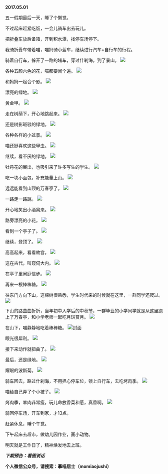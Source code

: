 
          
**2017.05.01**

五一假期最后一天，睡了个懒觉。

不过起床赶紧吃饭，一会儿骑车出去玩儿。

把折叠车放后备箱，开到积水潭，找停车场停下。

我骑折叠车带着喵，喵妈骑小蓝车，继续进行汽车+自行车的行程。

骑着自行车，躲开了一路的堵车，穿过什刹海，到了景山。
![](//upload-images.jianshu.io/upload_images/51001-3ccb9c97fe4490e3.jpg)


各种五颜六色的花，喵都要闻个遍。
![](//upload-images.jianshu.io/upload_images/51001-64fb9847e8198990.jpg)


和妈妈一起合个影。
![](//upload-images.jianshu.io/upload_images/51001-4af713409727213f.jpg)


漂亮的绿地。
![](//upload-images.jianshu.io/upload_images/51001-d664288e746d7a1f.jpg)


黄金甲。
![](//upload-images.jianshu.io/upload_images/51001-2d5d593e4594f379.jpg)


走在树荫下，开心地跳起来。
![](//upload-images.jianshu.io/upload_images/51001-349e2f8ecb8decff.jpg)


还是树影斑驳的绿地。
![](//upload-images.jianshu.io/upload_images/51001-21c37bcca9dd15e9.jpg)


各种各样的小盆景。
![](//upload-images.jianshu.io/upload_images/51001-d37efd4780fbab52.jpg)


喵还挺喜欢这些甲虫。
![](//upload-images.jianshu.io/upload_images/51001-5f9f11729ca3e5a6.jpg)


继续，看不厌的绿地。
![](//upload-images.jianshu.io/upload_images/51001-5cdf357fd7e3b670.jpg)


牡丹花的展出，也吸引来了许多写生的学生。
![](//upload-images.jianshu.io/upload_images/51001-e258cd4ee9dc7c06.jpg)


吃一块小面包，补充能量上山。
![](//upload-images.jianshu.io/upload_images/51001-5e0d49fdee16984f.jpg)


远远能看到山顶的万春亭了。
![](//upload-images.jianshu.io/upload_images/51001-1ebedb4625c5df0b.jpg)


一路走一路跳。
![](//upload-images.jianshu.io/upload_images/51001-8307ae2d5416cdb4.jpg)


开心地笑出小酒窝来。
![](//upload-images.jianshu.io/upload_images/51001-a0deb3f206b569ca.jpg)


路旁漂亮的小花。
![](//upload-images.jianshu.io/upload_images/51001-3d1a3dde267026ea.jpg)


看到一个亭子了。
![](//upload-images.jianshu.io/upload_images/51001-1b0ca5740b60cffb.jpg)


继续，登顶了。
![](//upload-images.jianshu.io/upload_images/51001-8bc09e128bd0dacc.jpg)


高高起来，看看故宫。
![](//upload-images.jianshu.io/upload_images/51001-6bddb68927d7e08c.jpg)


这在古代，叫窥伺大内。
![](//upload-images.jianshu.io/upload_images/51001-e0737fe973f3997d.jpg)


在亭子里闲庭信步。
![](//upload-images.jianshu.io/upload_images/51001-1c83bc1ed64e6240.jpg)


再来一根棒棒糖。
![](//upload-images.jianshu.io/upload_images/51001-77489bd981b7810d.jpg)


往东门方向下山，这棵树很熟悉，学生时代来的时候就在这里，一群同学还爬过。
![](//upload-images.jianshu.io/upload_images/51001-f1554d3b4f27db40.jpg)


下山的路曲曲折折，当年初中入学后的中秋节，一群毕业的小学同学就是从这里跑上了万春亭，和小学老师一起吃月饼赏月。
![](//upload-images.jianshu.io/upload_images/51001-960c90f7da16cafc.jpg)


在山下，喵静静地吃着棒棒糖。
![](//upload-images.jianshu.io/upload_images/51001-8feac439a9304dfb.jpg)封面


眼光很犀利。
![](//upload-images.jianshu.io/upload_images/51001-8bf981db1dc794fa.jpg)


接下来动作就扭曲了。
![](//upload-images.jianshu.io/upload_images/51001-9121ba0b3d6e1c61.jpg)


最后，还是绿地。
![](//upload-images.jianshu.io/upload_images/51001-753f9202d43cbbf1.jpg)


耀眼的波斯菊。
![](//upload-images.jianshu.io/upload_images/51001-030c165fc04ef514.jpg)


骑车回去，路过什刹海，不用担心停车位，锁上自行车，去吃烤肉季。
![](//upload-images.jianshu.io/upload_images/51001-76ccdf5618dadf17.jpg)


喵给自己弄了个小被子。
![](//upload-images.jianshu.io/upload_images/51001-641156edefc9761c.jpg)


烤肉季，羊肉非常瘦，玩儿命放香菜和葱，真香啊。
![](//upload-images.jianshu.io/upload_images/51001-f4f88ed6e8670c9c.jpg)


骑回停车场，开车到家，才13点。

赶紧休息，睡个午觉。

下午起床去超市，做幼儿园作业，画小动物。

明天就是工作日了，精神焕发地去上班。


***下期预告：看图说话***


**个人微信公众号，请搜索：摹喵居士（momiaojushi）**

        